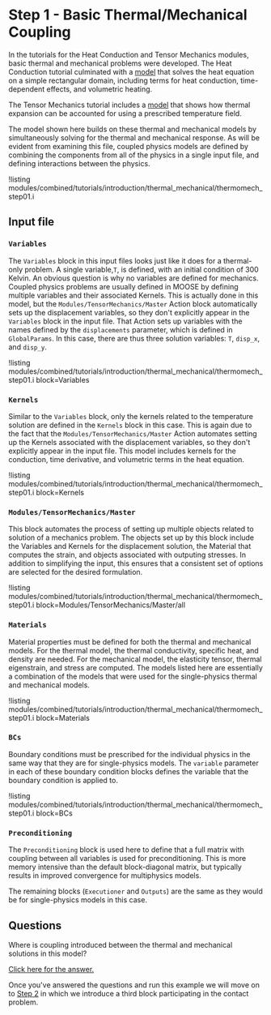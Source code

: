 # Step 1 - Basic Thermal/Mechanical Coupling

In the tutorials for the Heat Conduction and Tensor Mechanics modules,
basic thermal and mechanical problems were developed. The Heat Conduction tutorial
culminated with a [model](heat_conduction:heat_conduction/tutorials/introduction/therm_step03a.md)
that solves the heat equation on a simple rectangular domain, including terms
for heat conduction, time-dependent effects, and volumetric heating.

The Tensor Mechanics tutorial includes a [model](tensor_mechanics:tensor_mechanics/tutorials/introduction/step03a.md)
that shows how thermal expansion can be accounted for using a prescribed
temperature field.

The model shown here builds on these thermal and mechanical models by simultaneously
solving for the thermal and mechanical response. As will be evident from examining this file,
coupled physics models are defined by combining the components from all of the physics
in a single input file, and defining interactions between the physics.

!listing modules/combined/tutorials/introduction/thermal_mechanical/thermomech_step01.i

## Input file

### `Variables`

The `Variables` block in this input files looks just like it does for a thermal-only
problem. A single variable,`T`, is defined, with an initial condition of 300 Kelvin.
An obvious question is why no variables are defined for mechanics. Coupled physics 
problems are usually defined in MOOSE by defining multiple variables and their associated
Kernels. This is actually done in this model, but the `Modules/TensorMechanics/Master` Action
block automatically sets up the displacement variables, so they don't explicitly 
appear in the `Variables` block in the input file. That Action sets up variables
with the names defined by the `displacements` parameter, which is defined in
`GlobalParams`. In this case, there are thus three solution variables: `T`, `disp_x`,
  and `disp_y`.

!listing modules/combined/tutorials/introduction/thermal_mechanical/thermomech_step01.i block=Variables

### `Kernels`

Similar to the `Variables` block, only the kernels related to the temperature solution
are defined in the `Kernels` block in this case. This is again due to the fact
that the `Modules/TensorMechanics/Master` Action automates setting up the Kernels associated
with the displacement variables, so they don't explicitly appear in the input file.
This model includes kernels for the conduction, time derivative, and volumetric terms
in the heat equation.

!listing modules/combined/tutorials/introduction/thermal_mechanical/thermomech_step01.i block=Kernels

### `Modules/TensorMechanics/Master`

This block automates the process of setting up multiple objects related to solution of
a mechanics problem. The objects set up by this block include the Variables and
Kernels for the displacement solution, the Material that computes the strain, and
objects associated with outputing stresses. In addition to simplifying the input,
this ensures that a consistent set of options are selected for the desired formulation.

!listing modules/combined/tutorials/introduction/thermal_mechanical/thermomech_step01.i block=Modules/TensorMechanics/Master/all

### `Materials`

Material properties must be defined for both the thermal and mechanical models. 
For the thermal model, the thermal conductivity, specific heat, and density
are needed. For the mechanical model, the elasticity tensor, thermal eigenstrain, and stress
are computed. The models listed here are essentially a combination of the models
that were used for the single-physics thermal and mechanical models.

!listing modules/combined/tutorials/introduction/thermal_mechanical/thermomech_step01.i block=Materials

### `BCs`

Boundary conditions must be prescribed for the individual physics in the same way
that they are for single-physics models. The `variable` parameter in each of these
boundary condition blocks defines the variable that the boundary condition is
applied to.

!listing modules/combined/tutorials/introduction/thermal_mechanical/thermomech_step01.i block=BCs

### `Preconditioning`

The `Preconditioning` block is used here to define that a full matrix with coupling
between all variables is used for preconditioning. This is more memory intensive
than the default block-diagonal matrix, but typically results in improved convergence
for multiphysics models.

The remaining blocks (`Executioner` and `Outputs`) are the same as they would be for
single-physics models in this case.


## Questions

Where is coupling introduced between the thermal and mechanical solutions in
this model?

[Click here for the answer.](combined/tutorials/introduction/thermomech_answer01.md)

Once you've answered the questions and run this example we will move on to
[Step 2](combined/tutorials/introduction/step02.md) in which we introduce
a third block participating in the contact problem.
